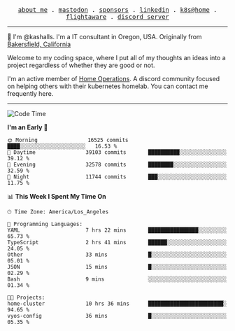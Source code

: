 <p align="center">
  <samp>
    <a href="https://jordanjones.org/">about me</a> .
    <a rel="me" href="https://mastodon.social/@kashall">mastodon</a> .
    <a href="https://github.com/sponsors/kashalls">sponsors</a> .
    <a href="https://linkedin.com/in/jordpjones">linkedin</a> .
    <a href="https://github.com/kashalls/home-cluster">k8s@home</a> .
    <a href="https://flightaware.com/adsb/stats/user/kashalls">flightaware</a> .
    <a href="https://discord.gg/V2WrCfqba9">discord server</a>
  </samp>
</p>

----------------------------------------------------------------

:wave: I'm @kashalls. I'm a IT consultant in Oregon, USA. Originally from [Bakersfield, California](https://maps.app.goo.gl/QQMtywTWghpXB6Tu6)

Welcome to my coding space, where I put all of my thoughts an ideas into a project regardless of whether they are good or not.

I'm an active member of [Home Operations](https://discord.gg/home-operations). A discord community focused on helping others with their kubernetes homelab. You can contact me frequently here.

----------------------------------------------------------------
<!--START_SECTION:waka-->
![Code Time](http://img.shields.io/badge/Code%20Time-1%2C918%20hrs%2043%20mins-blue)

**I'm an Early 🐤** 

```text
🌞 Morning                16525 commits       ████░░░░░░░░░░░░░░░░░░░░░   16.53 % 
🌆 Daytime                39103 commits       ██████████░░░░░░░░░░░░░░░   39.12 % 
🌃 Evening                32578 commits       ████████░░░░░░░░░░░░░░░░░   32.59 % 
🌙 Night                  11744 commits       ███░░░░░░░░░░░░░░░░░░░░░░   11.75 % 
```


📊 **This Week I Spent My Time On** 

```text
🕑︎ Time Zone: America/Los_Angeles

💬 Programming Languages: 
YAML                     7 hrs 22 mins       ████████████████░░░░░░░░░   65.73 % 
TypeScript               2 hrs 41 mins       ██████░░░░░░░░░░░░░░░░░░░   24.05 % 
Other                    33 mins             █░░░░░░░░░░░░░░░░░░░░░░░░   05.01 % 
JSON                     15 mins             █░░░░░░░░░░░░░░░░░░░░░░░░   02.29 % 
Bash                     9 mins              ░░░░░░░░░░░░░░░░░░░░░░░░░   01.34 % 

🐱‍💻 Projects: 
home-cluster             10 hrs 36 mins      ████████████████████████░   94.65 % 
vyos-config              36 mins             █░░░░░░░░░░░░░░░░░░░░░░░░   05.35 % 
```


<!--END_SECTION:waka-->